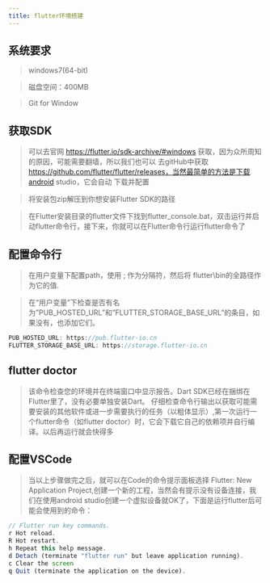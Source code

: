 ```yaml
---
title: flutter环境搭建
---
```


## 系统要求

> windows7(64-bit) 

> 磁盘空间：400MB

> Git for Window

<!--more-->

## 获取SDK

> 可以去官网 https://flutter.io/sdk-archive/#windows 获取，因为众所周知的原因，可能需要翻墙，所以我们也可以
去gitHub中获取 https://github.com/flutter/flutter/releases，当然最简单的方法是下载android studio，它会自动
下载并配置

> 将安装包zip解压到你想安装Flutter SDK的路径

> 在Flutter安装目录的flutter文件下找到flutter_console.bat，双击运行并启动flutter命令行，接下来，你就可以在Flutter命令行运行flutter命令了

## 配置命令行

> 在用户变量下配置path，使用 ; 作为分隔符，然后将 flutter\bin的全路径作为它的值.

> 在“用户变量”下检查是否有名为”PUB_HOSTED_URL”和”FLUTTER_STORAGE_BASE_URL”的条目，如果没有，也添加它们。

```js
PUB_HOSTED_URL: https://pub.flutter-io.cn
FLUTTER_STORAGE_BASE_URL: https://storage.flutter-io.cn
```

## flutter doctor

> 该命令检查您的环境并在终端窗口中显示报告。Dart SDK已经在捆绑在Flutter里了，没有必要单独安装Dart。 仔细检查命令行输出以获取可能需要安装的其他软件或进一步需要执行的任务（以粗体显示）,第一次运行一个flutter命令（如flutter doctor）时，它会下载它自己的依赖项并自行编译。以后再运行就会快得多

## 配置VSCode

> 当以上步骤做完之后，就可以在Code的命令提示面板选择 Flutter: New Application Project,创建一个新的工程，当然会有提示没有设备连接，我们在使用android studio创建一个虚拟设备就OK了，下面是运行flutter后可能会使用到的命令：

```js
// Flutter run key commands.
r Hot reload.
R Hot restart.
h Repeat this help message.
d Detach (terminate "flutter run" but leave application running).
c Clear the screen
q Quit (terminate the application on the device).
```
